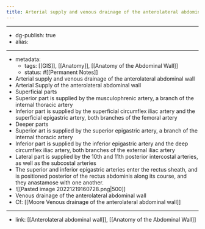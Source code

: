 ```yaml
---
title: Arterial supply and venous drainage of the anterolateral abdominal wall
---
```


- --
- dg-publish: true
- alias:
- --
- metadata:
	- tags: [[GIS]], [[Anatomy]], [[Anatomy of the Abdominal Wall]]
	- status: #[[Permanent Notes]]
- Arterial supply and venous drainage of the anterolateral abdominal wall
- Arterial Supply of the anterolateral abdominal wall
- Superficial parts
- Superior part is supplied by the musculophrenic artery, a branch of the internal thoracic artery
- Inferior part is supplied by the superficial circumflex iliac artery and the superficial epigastric artery, both branches of the femoral artery
- Deeper parts
- Superior art is supplied by the superior epigastric artery, a branch of the internal thoracic artery
- Inferior part is supplied by the inferior epigastric artery and the deep circumflex iliac artery, both branches of the external iliac artery
- Lateral part is supplied by the 10th and 11th posterior intercostal arteries, as well as the subcostal arteries
- The superior and inferior epigastric arteries enter the rectus sheath, and is positioned posterior of the rectus abdominis along its course, and they anastamose with one another.
- ![[Pasted image 20221219160728.png|500]]
- Venous drainage of the anterolateral abdominal wall
- Cf: [[Moore  Venous drainage of the anterolateral abdominal wall]]
- --
- link: [[Anterolateral abdominal wall]], [[Anatomy of the Abdominal Wall]]